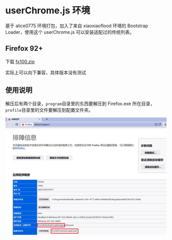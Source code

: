 # userChrome.js 环境

基于 alice0775 环境打包，加入了来自 xiaoxiaoflood 环境的 Bootstrap Loader，使用这个 userChrome.js 可以安装适配过的传统列表。

## Firefox 92+

下载 [fx100.zip](fx100.zip)

实际上可以向下兼容，具体版本没有测试

## 使用说明

解压后有两个目录，`program`目录里的东西要解压到 Firefox.exe 所在目录，`profile`目录里的文件要解压到配置文件夹。

![](support.jpg)